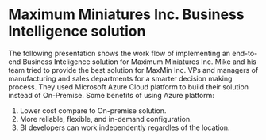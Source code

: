 # Maximum Miniatures Inc. Business Intelligence solution
The following presentation shows the work flow of implementing an end-to-end Business Inteligence solution for Maximum Miniatures Inc.
Mike and his team tried to provide the best solution for MaxMin Inc. VPs and managers of manufacturing and sales departments for a smarter decision making process.
They used Microsoft Azure Cloud platform to build their solution instead of On-Premise.
Some benefits of using Azure platform:
1) Lower cost  compare to On-premise solution.
2) More reliable, flexible, and in-demand configuration.
3) BI developers can work independently regardles of the location.



